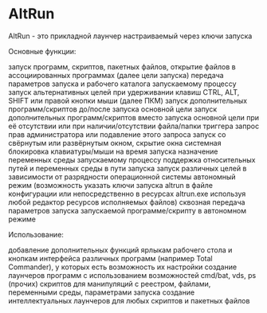 # AltRun
AltRun - это прикладной лаунчер настраиваемый через ключи запуска

Основные функции:

запуск программ, скриптов, пакетных файлов, открытие файлов в ассоциированных программах (далее цели запуска)
передача параметров запуска и рабочего каталога запускаемому процессу
запуск альтернативных целей при удерживании клавиш CTRL, ALT, SHIFT или правой кнопки мыши (далее ПКМ)
запуск дополнительных программ/скриптов до/после запуска основной цели
запуск дополнительных программ/скриптов вместо запуска основной цели при её отсутствии или при наличии/отсутствии файла/папки триггера
запрос прав администратора или подавление этого запроса
запуск со свёрнутым или развёрнутым окном, скрытие окна
системная блокировка клавиатуры/мыши на время запуска
назначение переменных среды запускаемому процессу
поддержка относительных путей и переменных среды в пути запуска
запуск различных целей в зависимости от разрядности операционной системы
автономный режим (возможность указать ключи запуска altrun в файле конфигурации или непосредственно в ресурсах altrun.exe используя любой редактор ресурсов исполняемых файлов)
сквозная передача параметров запуска запускаемой программе/скрипту в автономном режиме

Использование:

добавление дополнительных функций ярлыкам рабочего стола и кнопкам интерфейса различных программ (например Total Commander), у которых есть возможность их настройки
создание лаунчеров программ с использованием возможностей cmd/bat, vds, ps (прочих) скриптов для манипуляций с реестром, файлами, переменными среды, параметрами запуска
создание интеллектуальных лаунчеров для любых скриптов и пакетных файлов
